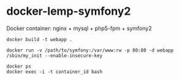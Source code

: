 # docker-lemp-symfony2
Docker container: nginx + mysql + php5-fpm + symfony2

```
docker build -t webapp .
```

```
docker run -v /path/to/symfony:/var/www:rw -p 80:80 -d webapp /sbin/my_init --enable-insecure-key
```

```
docker ps
docker exec -i -t container_id bash
```
